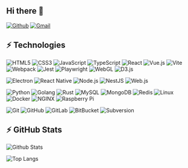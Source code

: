 ## Hi there 👋

[![Github](https://img.shields.io/badge/-Github-black?style=for-the-badge&logo=Github&logoColor=white)](https://github.com/everzi)
[![Gmail](https://img.shields.io/badge/-ever.z@outlook.com-black?style=for-the-badge&logo=gmail&logoColor=white)](mailto:ever.z@outlook.com)

## :zap: Technologies

![HTML5](https://img.shields.io/badge/-HTML5-black?style=flat-square&logo=html5)
![CSS3](https://img.shields.io/badge/-CSS3-black?style=flat-square&logo=css3)
![JavaScript](https://img.shields.io/badge/-JavaScript-black?style=flat-square&logo=javascript)
![TypeScript](https://img.shields.io/badge/-TypeScript-black?style=flat-square&logo=typescript)
![React](https://img.shields.io/badge/-React-black?style=flat-square&logo=react)
![Vue.js](https://img.shields.io/badge/-Vue%2Ejs-black?style=flat-square&logo=vuedotjs)
![Vite](https://img.shields.io/badge/-Vite-black?style=flat-square&logo=vite)
![Webpack](https://img.shields.io/badge/-Webpack-black?style=flat-square&logo=webpack)
![Jest](https://img.shields.io/badge/-Jest-black?style=flat-square&logo=jest)
![Playwright](https://img.shields.io/badge/-Playwright-black?style=flat-square&logo=playwright)
![WebGL](https://img.shields.io/badge/-WebGL-black?style=flat-square&logo=webgl)
![D3.js](https://img.shields.io/badge/-D3%2Ejs-black?style=flat-square&logo=d3dotjs)

![Electron](https://img.shields.io/badge/-Electron-black?style=flat-square&logo=electron)
![React Native](https://img.shields.io/badge/-React%20Native-black?style=flat-square&logo=react)
![Node.js](https://img.shields.io/badge/-Node%2Ejs-black?style=flat-square&logo=nodedotjs)
![NestJS](https://img.shields.io/badge/-NestJS-black?style=flat-square&logo=nestjs)
![Web.js](https://img.shields.io/badge/-Web3%2Ejs-black?style=flat-square&logo=web3dotjs)

![Python](https://img.shields.io/badge/-Python-black?style=flat-square&logo=Python)
![Golang](https://img.shields.io/badge/Golang-06062C?style=flat-square&logo=go)
![Rust](https://img.shields.io/badge/Rust-black?style=flat-square&logo=rust)
![MySQL](https://img.shields.io/badge/-MySQL-black?style=flat-square&logo=mysql)
![MongoDB](https://img.shields.io/badge/-MongoDB-black?style=flat-square&logo=mongodb)
![Redis](https://img.shields.io/badge/-Redis-black?style=flat-square&logo=Redis)
![Linux](https://img.shields.io/badge/Linux-black?style=flat-square&logo=linux)
![Docker](https://img.shields.io/badge/-Docker-black?style=flat-square&logo=docker)
![NGINX](https://img.shields.io/badge/-NGINX-black?style=flat-square&logo=nginx)
![Raspberry Pi](https://img.shields.io/badge/-Raspberry%20Pi-black?style=flat-square&logo=Raspberry-Pi)

![Git](https://img.shields.io/badge/-Git-black?style=flat-square&logo=git)
![GitHub](https://img.shields.io/badge/-GitHub-black?style=flat-square&logo=github)
![GitLab](https://img.shields.io/badge/-GitLab-black?style=flat-square&logo=gitlab)
![BitBucket](https://img.shields.io/badge/-BitBucket-black?style=flat-square&logo=bitbucket)
![Subversion](https://img.shields.io/badge/-Subversion-black?style=flat-square&logo=subversion)

## :zap: GitHub Stats

![Github Stats](https://github-readme-stats.vercel.app/api?username=everzi&count_private=true&show_icons=true&theme=midnight-purple)

![Top Langs](https://github-readme-stats.vercel.app/api/top-langs/?username=everzi&theme=midnight-purple)

<!---
everzi/everzi is a ✨ special ✨ repository because its `README.md` (this file) appears on your GitHub profile.
You can click the Preview link to take a look at your changes.
--->
